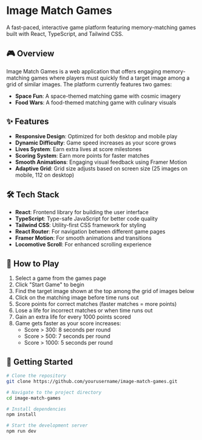 # Image Match Games

A fast-paced, interactive game platform featuring memory-matching games built with React, TypeScript, and Tailwind CSS.

## 🎮 Overview

Image Match Games is a web application that offers engaging memory-matching games where players must quickly find a target image among a grid of similar images. The platform currently features two games:

- **Space Fun**: A space-themed matching game with cosmic imagery
- **Food Wars**: A food-themed matching game with culinary visuals

## ✨ Features

- **Responsive Design**: Optimized for both desktop and mobile play
- **Dynamic Difficulty**: Game speed increases as your score grows
- **Lives System**: Earn extra lives at score milestones
- **Scoring System**: Earn more points for faster matches
- **Smooth Animations**: Engaging visual feedback using Framer Motion
- **Adaptive Grid**: Grid size adjusts based on screen size (25 images on mobile, 112 on desktop)

## 🛠️ Tech Stack

- **React**: Frontend library for building the user interface
- **TypeScript**: Type-safe JavaScript for better code quality
- **Tailwind CSS**: Utility-first CSS framework for styling
- **React Router**: For navigation between different game pages
- **Framer Motion**: For smooth animations and transitions
- **Locomotive Scroll**: For enhanced scrolling experience

## 🎯 How to Play

1. Select a game from the games page
2. Click "Start Game" to begin
3. Find the target image shown at the top among the grid of images below
4. Click on the matching image before time runs out
5. Score points for correct matches (faster matches = more points)
6. Lose a life for incorrect matches or when time runs out
7. Gain an extra life for every 1000 points scored
8. Game gets faster as your score increases:
   - Score > 300: 8 seconds per round
   - Score > 500: 7 seconds per round
   - Score > 1000: 5 seconds per round

## 🚀 Getting Started

```bash
# Clone the repository
git clone https://github.com/yourusername/image-match-games.git

# Navigate to the project directory
cd image-match-games

# Install dependencies
npm install

# Start the development server
npm run dev